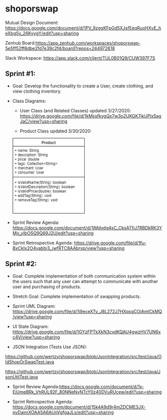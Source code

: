 # shoporswap

Mutual Design Document: https://docs.google.com/document/d/1PV_9zggKFpGd5XJsfEeqRuoHXvE_heXbgSy_26KyygY/edit?usp=sharing

Zenhub Board:https://app.zenhub.com/workspaces/shoporswap-5e5ff52ff8dbe2fd7e39c2f4/board?repos=244972618

Slack Workspace: https://app.slack.com/client/TUL0B01Q9/CUW397F7S

## Sprint #1:

* Goal: Develop the functionality to create a User, create clothing, and view clothing inventory.

* Class Diagrams:

   * User Class (and Related Classes) updated 3/27/2020:
https://drive.google.com/file/d/1kMssfkygQx7w3o2UKGK7ikUPlx5agJaC/view?usp=sharing
   
   * Product Class updated 3/30/2020:
   
   ![](https://github.com/wertzy/shoporswap/blob/Product/product-class-diagram.png)

* Sprint Review Agenda: https://docs.google.com/document/d/1jMdvdg4sC_CksATfiJ7RBDkRK3YMo_yIbOSQ9Q69J2U/edit?usp=sharing
   
* Sprint Retrospective Agenda: https://drive.google.com/file/d/1fu-BxCkIx2O4yabbi3_jwfRTC8AAbrxp/view?usp=sharing

## Sprint #2:

* Goal: Complete implementation of both communication system within the users such that any user can attempt to communicate with another user and purchasing of products.

* Stretch Goal: Complete implementation of swapping products.

* Sprint UML Diagram: https://drive.google.com/file/d/1i9eceXTy_J8L272J7HXqsgCOiAmlCkMQ/view?usp=sharing

* UI State Diagram: https://drive.google.com/file/d/1GYzFPTkXkN3cvdKQAU4gwzHV7UN6xc4V/view?usp=sharing

* JSON Integration (Tests Use JSON): 

https://github.com/wertzy/shoporswap/blob/JsonIntegration/src/test/java/OldShopOrSwapTest.java

https://github.com/wertzy/shoporswap/blob/JsonIntegration/src/test/java/JsonUtilTest.java

* Sprint Review Agenda:https://docs.google.com/document/d/1x-EiUmeBRk_VhRUL92F_80NNeNyNTcY0z40DVuRUcew/edit?usp=sharing

* Sprint Retrospective Agenda: https://docs.google.com/document/d/15k4A9d9r4mZDCME3JX-pvDaimXOAA5A6AUnVgfgaJLs/edit?usp=sharing
